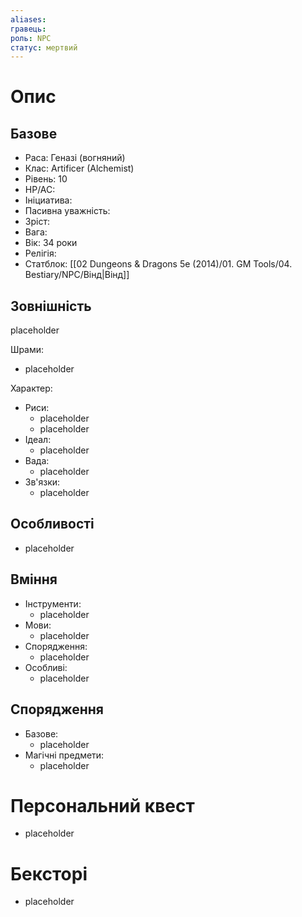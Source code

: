 ```yaml
---
aliases: 
гравець: 
роль: NPC
статус: мертвий
---
```


# Опис

## Базове

- Раса: Геназі (вогняний)
- Клас: Artificer (Alchemist)
- Рівень: 10
- HP/AC: 
- Ініциатива:
- Пасивна уважність: 
- Зріст: 
- Вага: 
- Вік: 34 роки
- Релігія: 
- Статблок: [[02 Dungeons & Dragons 5e (2014)/01. GM Tools/04. Bestiary/NPC/Вінд|Вінд]]

## Зовнішність

placeholder

Шрами:
- placeholder

Характер:
- Риси:
	- placeholder
	- placeholder
- Ідеал:
	- placeholder
- Вада:
	- placeholder
- Зв'язки:
	- placeholder

## Особливості

- placeholder

## Вміння

- Інструменти:
	- placeholder
- Мови:
	- placeholder
- Спорядження:
	- placeholder
- Особливі:
	- placeholder

## Спорядження

- Базове:
	- placeholder
- Магічні предмети:
	- placeholder

# Персональний квест

- placeholder

# Бексторі

- placeholder
